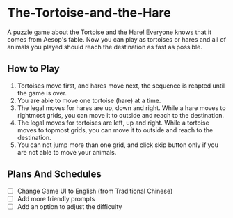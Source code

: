 # The-Tortoise-and-the-Hare
A puzzle game about the Tortoise and the Hare! Everyone knows that it comes from Aesop's fable. Now you can play as tortoises or hares and all of animals you played should reach the destination as fast as possible.

## How to Play
1. Tortoises move first, and hares move next, the sequence is reapted until the game is over.
2. You are able to move one tortoise (hare) at a time.
3. The legal moves for hares are up, down and right. While a hare moves to rightmost grids, you can move it to outside and reach to the destination.
4. The legal moves for tortoises are left, up and right. While a tortoise moves to topmost grids, you can move it to outside and reach to the destination.
5. You can not jump more than one grid, and click skip button only if you are not able to move your animals.
## Plans And Schedules
- [ ] Change Game UI to English (from Traditional Chinese)
- [ ] Add more friendly prompts
- [ ] Add an option to adjust the difficulty 
